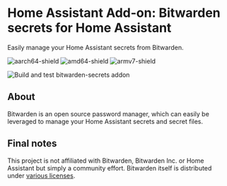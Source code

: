 # Home Assistant Add-on: Bitwarden secrets for Home Assistant

Easily manage your Home Assistant secrets from Bitwarden.

![aarch64-shield](https://img.shields.io/badge/aarch64-yes-green)
![amd64-shield](https://img.shields.io/badge/amd64-yes-green)
![armv7-shield](https://img.shields.io/badge/armv7-yes-green)

![Build and test bitwarden-secrets addon](https://github.com/elvit/hassio-addons/actions/workflows/build_bitwarden_secrets.yml/badge.svg?branch=main)

## About

Bitwarden is an open source password manager, which can easily be leveraged to manage your Home Assistant secrets and secret files.

## Final notes

This project is not affiliated with Bitwarden, Bitwarden Inc. or Home Assistant but simply a community effort. Bitwarden itself is distributed under [various licenses](https://github.com/bitwarden/server/blob/master/LICENSE.txt).
